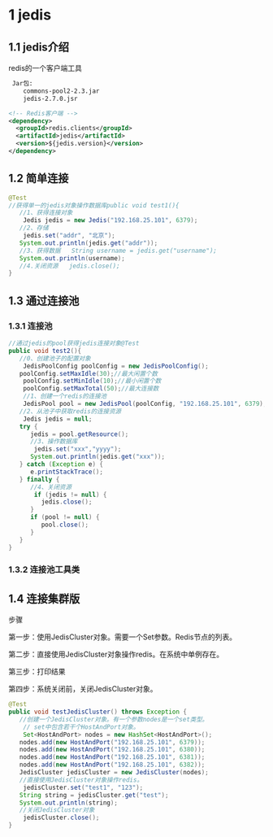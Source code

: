 # 1 **jedis**

## 1.1 **jedis介绍**

redis的一个客户端工具 

```xml
 Jar包:
	commons-pool2-2.3.jar
	jedis-2.7.0.jsr

<!-- Redis客户端 -->
<dependency>
  <groupId>redis.clients</groupId>
  <artifactId>jedis</artifactId>
  <version>${jedis.version}</version>
</dependency>
```



## 1.2 **简单连接**

```java
@Test
//获得单一的jedis对象操作数据库public void test1(){
   //1、获得连接对象   
	Jedis jedis = new Jedis("192.168.25.101", 6379);
   //2、存储   
	jedis.set("addr", "北京");
   System.out.println(jedis.get("addr"));
   //3、获得数据   String username = jedis.get("username");
   System.out.println(username);
   //4.关闭资源   jedis.close();
}
```

 

## 1.3 **通过连接池**

### 1.3.1 **连接池**

```java
//通过jedis的pool获得jedis连接对象@Test
public void test2(){
   //0、创建池子的配置对象   
    JedisPoolConfig poolConfig = new JedisPoolConfig();
   poolConfig.setMaxIdle(30);//最大闲置个数   
    poolConfig.setMinIdle(10);//最小闲置个数   
    poolConfig.setMaxTotal(50);//最大连接数      
    //1、创建一个redis的连接池   
    JedisPool pool = new JedisPool(poolConfig, "192.168.25.101", 6379);
   //2、从池子中获取redis的连接资源   
    Jedis jedis = null;
   try {
      jedis = pool.getResource();
      //3、操作数据库      
       jedis.set("xxx","yyyy");
      System.out.println(jedis.get("xxx"));
   } catch (Exception e) {
      e.printStackTrace();
   } finally {
      //4、关闭资源      
       if (jedis != null) {
         jedis.close();
      }
      if (pool != null) {
         pool.close();
      }
   }
}
```

 

### 1.3.2 **连接池工具类**



## 1.4 **连接集群版**

步骤

第一步：使用JedisCluster对象。需要一个Set<HostAndPort>参数。Redis节点的列表。

第二步：直接使用JedisCluster对象操作redis。在系统中单例存在。

第三步：打印结果

第四步：系统关闭前，关闭JedisCluster对象。

```java
@Test
public void testJedisCluster() throws Exception {
   //创建一个JedisCluster对象。有一个参数nodes是一个set类型。  
    // set中包含若干个HostAndPort对象。   
    Set<HostAndPort> nodes = new HashSet<HostAndPort>();
   nodes.add(new HostAndPort("192.168.25.101", 6379));
   nodes.add(new HostAndPort("192.168.25.101", 6380));
   nodes.add(new HostAndPort("192.168.25.101", 6381));
   nodes.add(new HostAndPort("192.168.25.101", 6382));
   JedisCluster jedisCluster = new JedisCluster(nodes);
   //直接使用JedisCluster对象操作redis。   
    jedisCluster.set("test1", "123");
   String string = jedisCluster.get("test");
   System.out.println(string);
   //关闭JedisCluster对象   
    jedisCluster.close();
}
```

 

 